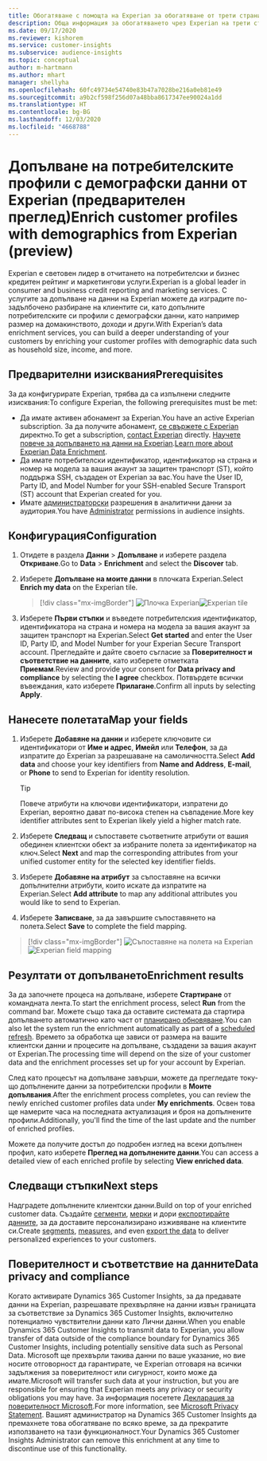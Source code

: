 ```yaml
---
title: Обогатяване с помощта на Experian за обогатяване от трети страни
description: Обща информация за обогатяването чрез Experian на трети страни.
ms.date: 09/17/2020
ms.reviewer: kishorem
ms.service: customer-insights
ms.subservice: audience-insights
ms.topic: conceptual
author: m-hartmann
ms.author: mhart
manager: shellyha
ms.openlocfilehash: 60fc49734e54740e83b47a7028be216a0eb81e49
ms.sourcegitcommit: a9b2cf598f256d07a48bba8617347ee90024a1dd
ms.translationtype: HT
ms.contentlocale: bg-BG
ms.lasthandoff: 12/03/2020
ms.locfileid: "4668788"
---
```

# <a name="enrich-customer-profiles-with-demographics-from-experian-preview"></a><span data-ttu-id="0a32e-103">Допълване на потребителските профили с демографски данни от Experian (предварителен преглед)</span><span class="sxs-lookup"><span data-stu-id="0a32e-103">Enrich customer profiles with demographics from Experian (preview)</span></span>

<span data-ttu-id="0a32e-104">Experian е световен лидер в отчитането на потребителски и бизнес кредитен рейтинг и маркетингови услуги.</span><span class="sxs-lookup"><span data-stu-id="0a32e-104">Experian is a global leader in consumer and business credit reporting and marketing services.</span></span> <span data-ttu-id="0a32e-105">С услугите за допълване на данни на Experian можете да изградите по-задълбочено разбиране на клиентите си, като допълните потребителските си профили с демографски данни, като например размер на домакинството, доходи и други.</span><span class="sxs-lookup"><span data-stu-id="0a32e-105">With Experian’s data enrichment services, you can build a deeper understanding of your customers by enriching your customer profiles with demographic data such as household size, income, and more.</span></span>

## <a name="prerequisites"></a><span data-ttu-id="0a32e-106">Предварителни изисквания</span><span class="sxs-lookup"><span data-stu-id="0a32e-106">Prerequisites</span></span>

<span data-ttu-id="0a32e-107">За да конфигурирате Experian, трябва да са изпълнени следните изисквания:</span><span class="sxs-lookup"><span data-stu-id="0a32e-107">To configure Experian, the following prerequisites must be met:</span></span>

- <span data-ttu-id="0a32e-108">Да имате активен абонамент за Experian.</span><span class="sxs-lookup"><span data-stu-id="0a32e-108">You have an active Experian subscription.</span></span> <span data-ttu-id="0a32e-109">За да получите абонамент, [се свържете с Experian](https://www.experian.com/marketing-services/contact) директно.</span><span class="sxs-lookup"><span data-stu-id="0a32e-109">To get a subscription, [contact Experian](https://www.experian.com/marketing-services/contact) directly.</span></span> <span data-ttu-id="0a32e-110">[Научете повече за допълването на данни на Experian](https://www.experian.com/marketing-services/microsoft?cmpid=ems_web_mci_cdppage).</span><span class="sxs-lookup"><span data-stu-id="0a32e-110">[Learn more about Experian Data Enrichment](https://www.experian.com/marketing-services/microsoft?cmpid=ems_web_mci_cdppage).</span></span>
- <span data-ttu-id="0a32e-111">Да имате потребителски идентификатор, идентификатор на страна и номер на модела за вашия акаунт за защитен транспорт (ST), който поддържа SSH, създаден от Experian за вас.</span><span class="sxs-lookup"><span data-stu-id="0a32e-111">You have the User ID, Party ID, and Model Number for your SSH-enabled Secure Transport (ST) account that Experian created for you.</span></span>
- <span data-ttu-id="0a32e-112">Имате [администраторски](permissions.md#administrator) разрешения в аналитични данни за аудитория.</span><span class="sxs-lookup"><span data-stu-id="0a32e-112">You have [Administrator](permissions.md#administrator) permissions in audience insights.</span></span>

## <a name="configuration"></a><span data-ttu-id="0a32e-113">Конфигурация</span><span class="sxs-lookup"><span data-stu-id="0a32e-113">Configuration</span></span>

1. <span data-ttu-id="0a32e-114">Отидете в раздела **Данни** > **Допълване** и изберете раздела **Откриване**.</span><span class="sxs-lookup"><span data-stu-id="0a32e-114">Go to **Data** > **Enrichment** and select the **Discover** tab.</span></span>

1. <span data-ttu-id="0a32e-115">Изберете **Допълване на моите данни** в плочката Experian.</span><span class="sxs-lookup"><span data-stu-id="0a32e-115">Select **Enrich my data** on the Experian tile.</span></span>

   > [!div class="mx-imgBorder"]
   > <span data-ttu-id="0a32e-116">![Плочка Experian](media/experian-tile.png "Плочка Experian")</span><span class="sxs-lookup"><span data-stu-id="0a32e-116">![Experian tile](media/experian-tile.png "Experian tile")</span></span>

1. <span data-ttu-id="0a32e-117">Изберете **Първи стъпки** и въведете потребителския идентификатор, идентификатора на страна и номера на модела за вашия акаунт за защитен транспорт на Experian.</span><span class="sxs-lookup"><span data-stu-id="0a32e-117">Select **Get started** and enter the User ID, Party ID, and Model Number for your Experian Secure Transport account.</span></span> <span data-ttu-id="0a32e-118">Прегледайте и дайте своето съгласие за **Поверителност и съответствие на данните**, като изберете отметката **Приемам**.</span><span class="sxs-lookup"><span data-stu-id="0a32e-118">Review and provide your consent for **Data privacy and compliance** by selecting the **I agree** checkbox.</span></span> <span data-ttu-id="0a32e-119">Потвърдете всички въвеждания, като изберете **Прилагане**.</span><span class="sxs-lookup"><span data-stu-id="0a32e-119">Confirm all inputs by selecting **Apply**.</span></span>

## <a name="map-your-fields"></a><span data-ttu-id="0a32e-120">Нанесете полетата</span><span class="sxs-lookup"><span data-stu-id="0a32e-120">Map your fields</span></span>

1. <span data-ttu-id="0a32e-121">Изберете **Добавяне на данни** и изберете ключовите си идентификатори от **Име и адрес**, **Имейл** или **Телефон**, за да изпратите до Experian за разрешаване на самоличността.</span><span class="sxs-lookup"><span data-stu-id="0a32e-121">Select **Add data** and choose your key identifiers from **Name and Address**, **E-mail**, or **Phone** to send to Experian for identity resolution.</span></span>

   > [!TIP]
   > <span data-ttu-id="0a32e-122">Повече атрибути на ключови идентификатори, изпратени до Experian, вероятно дават по-висока степен на съвпадение.</span><span class="sxs-lookup"><span data-stu-id="0a32e-122">More key identifier attributes sent to Experian likely yield a higher match rate.</span></span>

1. <span data-ttu-id="0a32e-123">Изберете **Следващ** и съпоставете съответните атрибути от вашия обединен клиентски обект за избраните полета за идентификатор на ключ.</span><span class="sxs-lookup"><span data-stu-id="0a32e-123">Select **Next** and map the corresponding attributes from your unified customer entity for the selected key identifier fields.</span></span>

1. <span data-ttu-id="0a32e-124">Изберете **Добавяне на атрибут** за съпоставяне на всички допълнителни атрибути, които искате да изпратите на Experian.</span><span class="sxs-lookup"><span data-stu-id="0a32e-124">Select **Add attribute** to map any additional attributes you would like to send to Experian.</span></span>

1.  <span data-ttu-id="0a32e-125">Изберете **Записване**, за да завършите съпоставянето на полета.</span><span class="sxs-lookup"><span data-stu-id="0a32e-125">Select **Save** to complete the field mapping.</span></span>

   > [!div class="mx-imgBorder"]
   > <span data-ttu-id="0a32e-126">![Съпоставяне на полета на Experian](media/experian-field-mapping.png "Съпоставяне на полета на Experian")</span><span class="sxs-lookup"><span data-stu-id="0a32e-126">![Experian field mapping](media/experian-field-mapping.png "Experian field mapping")</span></span>

## <a name="enrichment-results"></a><span data-ttu-id="0a32e-127">Резултати от допълването</span><span class="sxs-lookup"><span data-stu-id="0a32e-127">Enrichment results</span></span>

<span data-ttu-id="0a32e-128">За да започнете процеса на допълване, изберете **Стартиране** от командната лента.</span><span class="sxs-lookup"><span data-stu-id="0a32e-128">To start the enrichment process, select **Run** from the command bar.</span></span> <span data-ttu-id="0a32e-129">Можете също така да оставите системата да стартира допълването автоматично като част от [планирано обновяване](system.md#schedule-tab).</span><span class="sxs-lookup"><span data-stu-id="0a32e-129">You can also let the system run the enrichment automatically as part of a [scheduled refresh](system.md#schedule-tab).</span></span> <span data-ttu-id="0a32e-130">Времето за обработка ще зависи от размера на вашите клиентски данни и процесите на допълване, създадени за вашия акаунт от Experian.</span><span class="sxs-lookup"><span data-stu-id="0a32e-130">The processing time will depend on the size of your customer data and the enrichment processes set up for your account by Experian.</span></span>

<span data-ttu-id="0a32e-131">След като процесът на допълване завърши, можете да прегледате току-що допълнените данни за потребителски профили в **Моите допълвания**.</span><span class="sxs-lookup"><span data-stu-id="0a32e-131">After the enrichment process completes, you can review the newly enriched customer profiles data under **My enrichments**.</span></span> <span data-ttu-id="0a32e-132">Освен това ще намерите часа на последната актуализация и броя на допълнените профили.</span><span class="sxs-lookup"><span data-stu-id="0a32e-132">Additionally, you'll find the time of the last update and the number of enriched profiles.</span></span>

<span data-ttu-id="0a32e-133">Можете да получите достъп до подробен изглед на всеки допълнен профил, като изберете **Преглед на допълнените данни**.</span><span class="sxs-lookup"><span data-stu-id="0a32e-133">You can access a detailed view of each enriched profile by selecting **View enriched data**.</span></span>

## <a name="next-steps"></a><span data-ttu-id="0a32e-134">Следващи стъпки</span><span class="sxs-lookup"><span data-stu-id="0a32e-134">Next steps</span></span>

<span data-ttu-id="0a32e-135">Надградете допълнените клиентски данни.</span><span class="sxs-lookup"><span data-stu-id="0a32e-135">Build on top of your enriched customer data.</span></span> <span data-ttu-id="0a32e-136">Създайте [сегменти](segments.md), [мерки](measures.md) и дори [експортирайте данните](export-destinations.md), за да доставите персонализирано изживяване на клиентите си.</span><span class="sxs-lookup"><span data-stu-id="0a32e-136">Create [segments](segments.md), [measures](measures.md), and even [export the data](export-destinations.md) to deliver personalized experiences to your customers.</span></span>

## <a name="data-privacy-and-compliance"></a><span data-ttu-id="0a32e-137">Поверителност и съответствие на данните</span><span class="sxs-lookup"><span data-stu-id="0a32e-137">Data privacy and compliance</span></span>

<span data-ttu-id="0a32e-138">Когато активирате Dynamics 365 Customer Insights, за да предавате данни на Experian, разрешавате прехвърляне на данни извън границата за съответствие за Dynamics 365 Customer Insights, включително потенциално чувствителни данни като Лични данни.</span><span class="sxs-lookup"><span data-stu-id="0a32e-138">When you enable Dynamics 365 Customer Insights to transmit data to Experian, you allow transfer of data outside of the compliance boundary for Dynamics 365 Customer Insights, including potentially sensitive data such as Personal Data.</span></span> <span data-ttu-id="0a32e-139">Microsoft ще прехвърли такива данни по ваше указание, но вие носите отговорност да гарантирате, че Experian отговаря на всички задължения за поверителност или сигурност, които може да имате.</span><span class="sxs-lookup"><span data-stu-id="0a32e-139">Microsoft will transfer such data at your instruction, but you are responsible for ensuring that Experian meets any privacy or security obligations you may have.</span></span> <span data-ttu-id="0a32e-140">За информация посетете [Декларация за поверителност Microsoft](https://go.microsoft.com/fwlink/?linkid=396732).</span><span class="sxs-lookup"><span data-stu-id="0a32e-140">For more information, see [Microsoft Privacy Statement](https://go.microsoft.com/fwlink/?linkid=396732).</span></span>
<span data-ttu-id="0a32e-141">Вашият администратор на Dynamics 365 Customer Insights да премахнете това обогатяване по всяко време, за да прекратите използването на тази функционалност.</span><span class="sxs-lookup"><span data-stu-id="0a32e-141">Your Dynamics 365 Customer Insights Administrator can remove this enrichment at any time to discontinue use of this functionality.</span></span>
